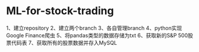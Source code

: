# ML-for-stock-trading
1、建立repository
2、建立两个branch
3、各自管理branch
4、python实现Google Finance爬虫
5、将pandas类型的数据存储为txt
6、获取新的S&P 500股票代码表
7、获取所有的股票数据并存入MySQL